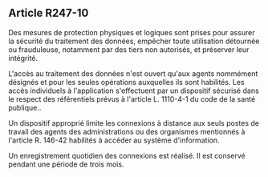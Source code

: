 ## Article R247-10


Des mesures de protection physiques et logiques sont prises pour assurer la sécurité du traitement des
données, empêcher toute utilisation détournée ou frauduleuse, notamment par des tiers non autorisés, et
préserver leur intégrité.

L'accès au traitement des données n'est ouvert qu'aux agents nommément désignés et pour les seules
opérations auxquelles ils sont habilités. Les accès individuels à l'application s'effectuent par un dispositif
sécurisé dans le respect des référentiels prévus à l'article L. 1110-4-1 du code de la santé publique..

Un dispositif approprié limite les connexions à distance aux seuls postes de travail des agents des
administrations ou des organismes mentionnés à l'article R. 146-42 habilités à accéder au système
d'information.

Un enregistrement quotidien des connexions est réalisé. Il est conservé pendant une période de trois mois.

